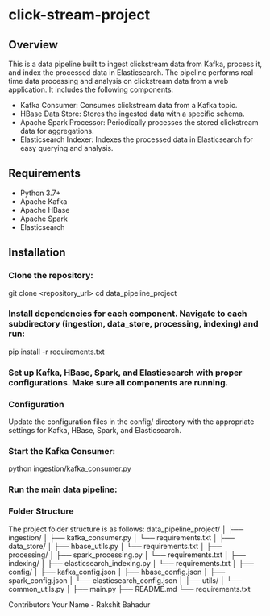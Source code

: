 # click-stream-project

## Overview

This is a data pipeline built to ingest clickstream data from Kafka, process it, and index the processed data in Elasticsearch. The pipeline performs real-time data processing and analysis on clickstream data from a web application. It includes the following components:

- Kafka Consumer: Consumes clickstream data from a Kafka topic.
- HBase Data Store: Stores the ingested data with a specific schema.
- Apache Spark Processor: Periodically processes the stored clickstream data for aggregations.
- Elasticsearch Indexer: Indexes the processed data in Elasticsearch for easy querying and analysis.

## Requirements

- Python 3.7+
- Apache Kafka
- Apache HBase
- Apache Spark
- Elasticsearch

## Installation

### Clone the repository:

git clone <repository_url>
cd data_pipeline_project

### Install dependencies for each component. Navigate to each subdirectory (ingestion, data_store, processing, indexing) and run:
pip install -r requirements.txt

### Set up Kafka, HBase, Spark, and Elasticsearch with proper configurations. Make sure all components are running.

### Configuration
Update the configuration files in the config/ directory with the appropriate settings for Kafka, HBase, Spark, and Elasticsearch.

### Start the Kafka Consumer:
python ingestion/kafka_consumer.py

### Run the main data pipeline:


### Folder Structure
The project folder structure is as follows:
data_pipeline_project/
│
├── ingestion/
│   ├── kafka_consumer.py
│   └── requirements.txt
│
├── data_store/
│   ├── hbase_utils.py
│   └── requirements.txt
│
├── processing/
│   ├── spark_processing.py
│   └── requirements.txt
│
├── indexing/
│   ├── elasticsearch_indexing.py
│   └── requirements.txt
│
├── config/
│   ├── kafka_config.json
│   ├── hbase_config.json
│   ├── spark_config.json
│   └── elasticsearch_config.json
│
├── utils/
│   └── common_utils.py
│
├── main.py
├── README.md
└── requirements.txt

Contributors
Your Name - Rakshit Bahadur

